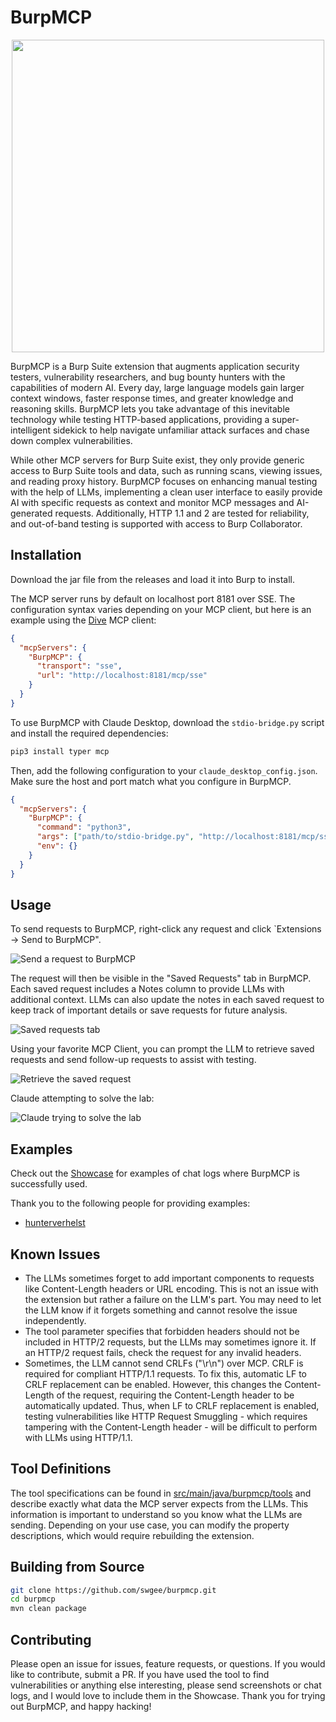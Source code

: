 # BurpMCP

<p align="center">
    <picture>
      <img src="assets/cover_image.png" width="500">
    </picture>
</p>

BurpMCP is a Burp Suite extension that augments application security testers, vulnerability researchers, and bug bounty hunters with the capabilities of modern AI. Every day, large language models gain larger context windows, faster response times, and greater knowledge and reasoning skills. BurpMCP lets you take advantage of this inevitable technology while testing HTTP-based applications, providing a super-intelligent sidekick to help navigate unfamiliar attack surfaces and chase down complex vulnerabilities.

While other MCP servers for Burp Suite exist, they only provide generic access to Burp Suite tools and data, such as running scans, viewing issues, and reading proxy history. BurpMCP focuses on enhancing manual testing with the help of LLMs, implementing a clean user interface to easily provide AI with specific requests as context and monitor MCP messages and AI-generated requests. Additionally, HTTP 1.1 and 2 are tested for reliability, and out-of-band testing is supported with access to Burp Collaborator.

## Installation

Download the jar file from the releases and load it into Burp to install.

The MCP server runs by default on localhost port 8181 over SSE. The configuration syntax varies depending on your MCP client, but here is an example using the [Dive](https://github.com/OpenAgentPlatform/Dive) MCP client:

```json
{
  "mcpServers": {
    "BurpMCP": {
      "transport": "sse",
      "url": "http://localhost:8181/mcp/sse"
    }
  }
}
```

To use BurpMCP with Claude Desktop, download the `stdio-bridge.py` script and install the required dependencies:

```sh
pip3 install typer mcp
```

Then, add the following configuration to your `claude_desktop_config.json`. Make sure the host and port match what you configure in BurpMCP.

```json
{
  "mcpServers": {
    "BurpMCP": {
      "command": "python3",
      "args": ["path/to/stdio-bridge.py", "http://localhost:8181/mcp/sse"],
      "env": {}
    }
  }
}
```

## Usage

To send requests to BurpMCP, right-click any request and click `Extensions -> Send to BurpMCP".

![Send a request to BurpMCP](assets/send_to_burpmcp.png)

The request will then be visible in the "Saved Requests" tab in BurpMCP. Each saved request includes a Notes column to provide LLMs with additional context. LLMs can also update the notes in each saved request to keep track of important details or save requests for future analysis.

![Saved requests tab](assets/saved_requests.png)

Using your favorite MCP Client, you can prompt the LLM to retrieve saved requests and send follow-up requests to assist with testing.

![Retrieve the saved request](assets/retrieve_saved_request.png)

Claude attempting to solve the lab:

![Claude trying to solve the lab](assets/autonomous_testing.png)

## Examples

Check out the [Showcase](Showcase) for examples of chat logs where BurpMCP is successfully used.

Thank you to the following people for providing examples:

- [hunterverhelst](https://github.com/hunterverhelst)

## Known Issues

- The LLMs sometimes forget to add important components to requests like Content-Length headers or URL encoding. This is not an issue with the extension but rather a failure on the LLM's part. You may need to let the LLM know if it forgets something and cannot resolve the issue independently.
- The tool parameter specifies that forbidden headers should not be included in HTTP/2 requests, but the LLMs may sometimes ignore it. If an HTTP/2 request fails, check the request for any invalid headers.
- Sometimes, the LLM cannot send CRLFs ("\r\n") over MCP. CRLF is required for compliant HTTP/1.1 requests. To fix this, automatic LF to CRLF replacement can be enabled. However, this changes the Content-Length of the request, requiring the Content-Length header to be automatically updated. Thus, when LF to CRLF replacement is enabled, testing vulnerabilities like HTTP Request Smuggling - which requires tampering with the Content-Length header - will be difficult to perform with LLMs using HTTP/1.1.

## Tool Definitions

The tool specifications can be found in [src/main/java/burpmcp/tools](src/main/java/burpmcp/tools) and describe exactly what data the MCP server expects from the LLMs. This information is important to understand so you know what the LLMs are sending. Depending on your use case, you can modify the property descriptions, which would require rebuilding the extension.

## Building from Source

```bash
git clone https://github.com/swgee/burpmcp.git
cd burpmcp
mvn clean package
```

## Contributing

Please open an issue for issues, feature requests, or questions. If you would like to contribute, submit a PR. If you have used the tool to find vulnerabilities or anything else interesting, please send screenshots or chat logs, and I would love to include them in the Showcase. Thank you for trying out BurpMCP, and happy hacking!
